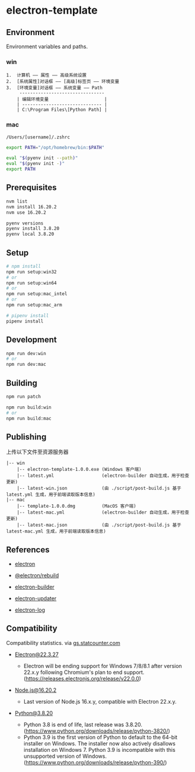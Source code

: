 # electron-template

## Environment

Environment variables and paths.

### win

    1.  计算机 —— 属性 —— 高级系统设置
    2.  [系统属性]对话框 —— [高级]标签页 —— 环境变量
    3.  [环境变量]对话框 —— 系统变量 —— Path
         --------------------------------
        | 编辑环境变量                     |
        | ------------------------------ |
        | C:\Program Files\[Python Path] |

### mac

`/Users/[username]/.zshrc`

```sh
export PATH="/opt/homebrew/bin:$PATH"

eval "$(pyenv init --path)"
eval "$(pyenv init -)"
export PATH
```

## Prerequisites

```sh
nvm list
nvm install 16.20.2
nvm use 16.20.2

pyenv versions
pyenv install 3.8.20
pyenv local 3.8.20
```

## Setup

```sh
# npm install
npm run setup:win32
# or
npm run setup:win64
# or
npm run setup:mac_intel
# or
npm run setup:mac_arm

# pipenv install
pipenv install
```

## Development

```sh
npm run dev:win
# or
npm run dev:mac
```

## Building

```sh
npm run patch

npm run build:win
# or
npm run build:mac
```

## Publishing

上传以下文件至资源服务器

    |-- win
        |-- electron-template-1.0.0.exe (Windows 客户端)
        |-- latest.yml                  (electron-builder 自动生成，用于检查更新)
        |-- latest-win.json             (由 ./script/post-build.js 基于 latest.yml 生成，用于前端读取版本信息)
    |-- mac
        |-- template-1.0.0.dmg          (MacOS 客户端)
        |-- latest-mac.yml              (electron-builder 自动生成，用于检查更新)
        |-- latest-mac.json             (由 ./script/post-build.js 基于 latest-mac.yml 生成，用于前端读取版本信息)

## References

- [electron](https://www.electronjs.org/docs/latest/)

- [@electron/rebuild](https://github.com/electron/rebuild)

- [electron-builder](https://www.electron.build/)

- [electron-updater](https://www.electron.build/auto-update)

- [electron-log](https://www.npmjs.com/package/electron-log)

## Compatibility

Compatibility statistics. via [gs.statcounter.com](https://gs.statcounter.com/)

- [Electron@22.3.27](https://releases.electronjs.org/release/v22.3.27)

  - Electron will be ending support for Windows 7/8/8.1 after version 22.x.y following Chromium's plan to end support. (https://releases.electronjs.org/release/v22.0.0)

- [Node.js@16.20.2](https://nodejs.org/download/release/v16.20.2/)

  - Last version of Node.js 16.x.y, compatible with Electron 22.x.y.

- [Python@3.8.20](https://www.python.org/downloads/release/python-3820/)

  - Python 3.8 is end of life, last release was 3.8.20. (https://www.python.org/downloads/release/python-3820/)
  - Python 3.9 is the first version of Python to default to the 64-bit installer on Windows. The installer now also actively disallows installation on Windows 7. Python 3.9 is incompatible with this unsupported version of Windows. (https://www.python.org/downloads/release/python-390/)
